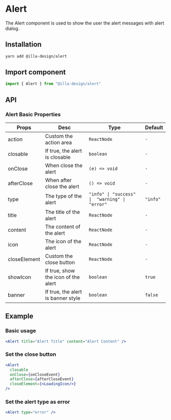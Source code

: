 # Alert

The Alert component is used to show the user the alert messages with alert dialog.

## Installation

```bash
yarn add @illa-design/alert
```

## Import component

```jsx
import { Alert } from "@illa-design/alert"
```

## API

### Alert Basic Properties

| Props        | Desc                                | Type                                          | Default  |
| ------------ | ----------------------------------- | --------------------------------------------- | -------- |
| action       | Custom the action area              | `ReactNode`                                   | `-`      |
| closable     | If true, the alert is closable      | `boolean`                                     | `-`      |
| onClose      | When close the alert                | `(e) => void`                                 | `-`      |
| afterClose   | When after close the alert          | `() => void`                                  | `-`      |
| type         | The type of the alert               | `"info" \| "success" \|  "warning" \| "error" ` | `"info"` |
| title        | The title of the alert              | `ReactNode`                                   | `-`      |
| content      | The content of the alert            | `ReactNode`                                   | `-`      |
| icon         | The icon of the alert               | `ReactNode`                                   | `-`      |
| closeElement | Custom the close button             | `ReactNode`                                   | `-`      |
| showIcon     | If true, show the icon of the alert | `boolean`                                     | `true`   |
| banner       | If true, the alert is banner style  | `boolean`                                     | `false`  |

## Example

### Basic usage

```jsx
<Alert title="Alert Title" content="Alert Content" />
```

### Set the close button

```jsx
<Alert
  closable
  onClose={onCloseEvent}
  afterClose={afterCloseEvent}
  closeElement={<LoadingIcon/>}
/>
```

### Set the alert type as error

```jsx
<Alert type="error" />
```
